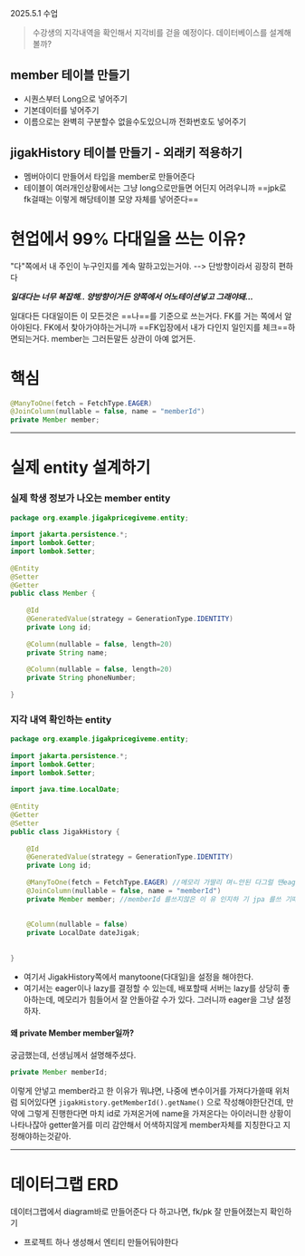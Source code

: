 2025.5.1 수업

>수강생의 지각내역을 확인해서 지각비를 걷을 예정이다. 데이터베이스를 설계해볼까?
## member 테이블 만들기
- 시퀀스부터 Long으로 넣어주기
- 기본데이터를 넣어주기
- 이름으로는 완벽히 구분할수 없을수도있으니까 전화번호도 넣어주기

## jigakHistory 테이블 만들기 - 외래키 적용하기
- 멤버아이디 만들어서 타입을 member로 만들어준다
- 테이블이 여러개인상황에서는 그냥 long으로만들면 어딘지 어려우니까
	==jpk로 fk걸때는 이렇게 해당테이블 모양 자체를 넣어준다==




# 현업에서 99% 다대일을 쓰는 이유?
"다"쪽에서 내 주인이 누구인지를 계속 말하고있는거야. --> 단방향이라서 굉장히 편하다

***일대다는 너무 복잡해.. 양방향이거든 양쪽에서 어노테이션넣고 그래야돼...***


일대다든 다대일이든 이 모든것은 ==나==를 기준으로 쓰는거다.
FK를 거는 쪽에서 알아야된다. FK에서 찾아가야하는거니까 ==FK입장에서 내가 다인지 일인지를 체크==하면되는거다. member는 그러든말든 상관이 아예 없거든.



# 핵심

```java
@ManyToOne(fetch = FetchType.EAGER)  
@JoinColumn(nullable = false, name = "memberId")   
private Member member;
```



---


# 실제 entity 설계하기


### 실제 학생 정보가 나오는 member entity

```java
package org.example.jigakpricegiveme.entity;  
  
import jakarta.persistence.*;  
import lombok.Getter;  
import lombok.Setter;  
  
@Entity  
@Setter  
@Getter  
public class Member {  
  
    @Id  
    @GeneratedValue(strategy = GenerationType.IDENTITY)  
    private Long id;  
  
    @Column(nullable = false, length=20)  
    private String name;  
  
    @Column(nullable = false, length=20)  
    private String phoneNumber;  
      
}
```

### 지각 내역 확인하는 entity

```java
package org.example.jigakpricegiveme.entity;  
  
import jakarta.persistence.*;  
import lombok.Getter;  
import lombok.Setter;  
  
import java.time.LocalDate;  
  
@Entity  
@Getter  
@Setter  
public class JigakHistory {  
  
    @Id  
    @GeneratedValue(strategy = GenerationType.IDENTITY)  
    private Long id;  
  
    @ManyToOne(fetch = FetchType.EAGER) //메모리 가딸리 며ㄴ안된 다그럴 땐eager  
    @JoinColumn(nullable = false, name = "memberId")  
    private Member member; //memberId 를쓰지않은 이 유 인지하 기 jpa 를쓰 기때~문  
  
  
    @Column(nullable = false)  
    private LocalDate dateJigak;  
  
  
}
```


- 여기서 JigakHistory쪽에서 manytoone(다대일)을 설정을 해야한다.
- 여기서는 eager이나 lazy를 결정할 수 있는데, 배포할때 서버는 lazy를 상당히 좋아하는데, 메모리가 힘들어서 잘 안돌아갈 수가 있다. 그러니까 eager을 그냥 설정하자.

#### 왜 private Member member일까?
궁금했는데, 선생님께서 설명해주셨다. 

```java
private Member memberId;
```
이렇게 안넣고  member라고 한 이유가 뭐냐면, 
나중에 변수이거를 가져다가쓸때 위처럼 되어있다면
`jigakHistory.getMemberId().getName()` 으로 작성해야한단건데,
만약에 그렇게 진행한다면 마치 id로 가져온거에 name을 가져온다는 아이러니한 상황이 나타나잖아
getter쓸거를 미리 감안해서 어색하지않게 member자체를 지칭한다고 지정해야하는것같아.



---


# 데이터그랩 ERD

데이터그랩에서 diagram바로 만들어준다
다 하고나면, fk/pk 잘 만들어졌는지 확인하기





- 프로젝트 하나 생성해서 엔티티 만들어둬야한다

